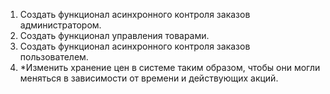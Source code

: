 1. Создать функционал асинхронного контроля заказов администратором.
2. Создать функционал управления товарами.
3. Создать функционал асинхронного контроля заказов пользователем.
4. *Изменить хранение цен в системе таким образом, чтобы они могли меняться в зависимости от времени и действующих акций.